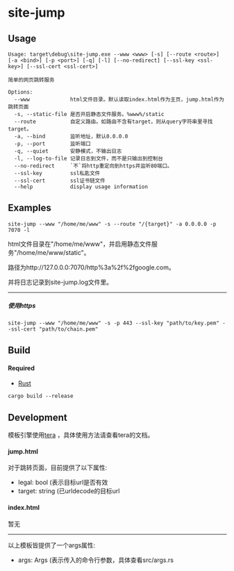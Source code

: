 # site-jump

## Usage
```
Usage: target\debug\site-jump.exe --www <www> [-s] [--route <route>] [-a <bind>] [-p <port>] [-q] [-l] [--no-redirect] [--ssl-key <ssl-key>] [--ssl-cert <ssl-cert>]

简单的网页跳转服务

Options:
  --www             html文件目录。默认读取index.html作为主页，jump.html作为跳转页面
  -s, --static-file 是否开启静态文件服务。%www%/static
  --route           自定义路由。如路由不含有target，则从query字符串里寻找target。
  -a, --bind        监听地址，默认0.0.0.0
  -p, --port        监听端口
  -q, --quiet       安静模式，不输出日志
  -l, --log-to-file 记录日志到文件，而不是只输出到控制台
  --no-redirect     `不`将http重定向到https并监听80端口。
  --ssl-key         ssl私匙文件
  --ssl-cert        ssl证书链文件
  --help            display usage information

```

## Examples
```
site-jump --www "/home/me/www" -s --route "/{target}" -a 0.0.0.0 -p 7070 -l
```
html文件目录在"/home/me/www"，并启用静态文件服务"/home/me/www/static"。

路径为http://127.0.0.0:7070/http%3a%2f%2fgoogle.com。

并将日志记录到site-jump.log文件里。

---
##### 使用https
```
site-jump --www "/home/me/www" -s -p 443 --ssl-key "path/to/key.pem" --ssl-cert "path/to/chain.pem"
```

## Build
#### Required
* [Rust](https://www.rust-lang.org/)

```
cargo build --release
```

## Development
模板引擎使用[tera](https://tera.netlify.app/docs) ，具体使用方法请查看tera的文档。

#### jump.html
对于跳转页面，目前提供了以下属性:
* legal: bool (表示目标url是否有效
* target: string (已urldecode的目标url



#### index.html
暂无

---
以上模板皆提供了一个args属性:
* args: Args (表示传入的命令行参数，具体查看src/args.rs